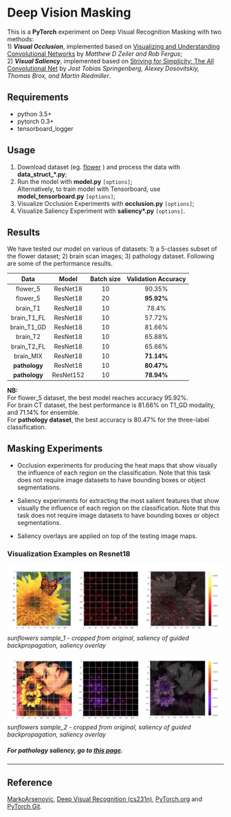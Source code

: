# Deep Vision Masking

This is a **PyTorch** experiment on Deep Visual Recognition Masking with two methods:   
    1) ***Visual Occlusion***, implemented based on [Visualizing and Understanding Convolutional Networks](https://arxiv.org/abs/1311.2901) by *Matthew D Zeiler and Rob Fergus*;   
    2) ***Visual Saliency***, implemented based on [Striving for Simplicity: The All Convolutional Net](https://arxiv.org/abs/1412.6806) by *Jost Tobias Springenberg, Alexey Dosovitskiy, Thomas Brox, and Martin Riedmiller*.

## Requirements
- python 3.5+
- pytorch 0.3+
- tensorboard_logger

## Usage
1. Download dataset (eg. [flower](http://www.robots.ox.ac.uk/~vgg/data/flowers/17/index.html) ) and process the data with **data_struct_\*.py**;
2. Run the model with **model.py** `[options]`; <br />
Alternatively, to train model with Tensorboard, use **model_tensorboard.py** `[options]`; <br />
3. Visualize Occlusion Experiments with **occlusion.py** `[options]`; <br />
4. Visualize Saliency Experiment with **saliency\*.py** `[options]`.

## Results
We have tested our model on various of datasets: 1) a 5-classes subset of the flower dataset; 2) brain scan images; 3) pathology dataset. Following are some of the performance results.

| Data | Model | Batch size | Validation Accuracy |
|:--------:|:---------:|:----------:|:----------:|
|flower_5 | ResNet18 | 10 | 90.35% |
|flower_5 | ResNet18 | 20 | **95.92%** |
|brain_T1 | ResNet18 | 10 | 78.4% |
|brain_T1_FL | ResNet18 | 10 | 57.72% |
|brain_T1_GD | ResNet18 | 10 | 81.66% |
|brain_T2 | ResNet18 | 10 | 65.88% |
|brain_T2_FL | ResNet18 | 10 | 65.66% |
|brain_MIX | ResNet18 | 10 | **71.14%** |  
|**pathology** | ResNet18 | 10 | **80.47%** |
|**pathology** | ResNet152 | 10 | **78.94%** |

**NB:**  
For flower_5 dataset, the best model reaches accuracy 95.92%. <br />
For brain CT dataset, the best performance is 81.66% on T1_GD modality, and 71.14% for ensemble. <br />
For **pathology dataset**, the best accuracy is 80.47% for the three-label classification.


## Masking Experiments
* Occlusion experiments for producing the heat maps that show visually the influence of each region on the classification. Note that this task does not require image datasets to have bounding boxes or object segmentations.

* Saliency experiments for extracting the most salient features that show visually the influence of each region on the classification. Note that this task does not require image datasets to have bounding boxes or object segmentations.

* Saliency overlays are applied on top of the testing image maps.


### Visualization Examples on Resnet18
![sunflowers_1](plots/saliency_plot_sunflowers_1.png)
*sunflowers sample_1 - cropped from original, saliency of guided backpropagation, saliency overlay*

![sunflowers_2](plots/saliency_plot_sunflowers_2.png)
*sunflowers sample_2 - cropped from original, saliency of guided backpropagation, saliency overlay*

##### *For pathology saliency, go to [this page](pathology_visual_recognition.md).*

<!-- Occlusion of size 20 stride 10 -->

<!-- ![daisy](plots/mask_plot_roses.png)
*daisy - original, Saliency of guided backpropagation, Occlusion of size 20 stride 10* -->

---

## Reference  
[MarkoArsenovic](https://github.com/MarkoArsenovic/DeepLearning_PlantDiseases), [Deep Visual Recognition (cs231n)](http://cs231n.github.io/transfer-learning/), [PyTorch.org](http://pytorch.org/tutorials/beginner/transfer_learning_tutorial.html) and [PyTorch Git](https://github.com/pytorch/examples/tree/master/imagenet).
